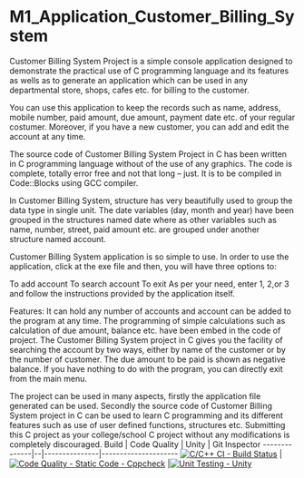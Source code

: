 # M1_Application_Customer_Billing_System
Customer Billing System Project is a simple console application designed to demonstrate the practical use of C programming language and its features as wells as to generate an application which can be used in any departmental store, shops, cafes etc. for billing to the customer.

You can use this application to keep the records such as name, address, mobile number, paid amount, due amount, payment date etc. of your regular costumer. Moreover, if you have a new customer, you can add and edit the account at any time.

The source code of Customer Billing System Project in C has been written in C programming language without of the use of any graphics. The code is complete, totally error free and not that long – just. It is to be compiled in Code::Blocks using GCC compiler.

In Customer Billing System, structure has very beautifully used to group the data type in single unit. The date variables (day, month and year) have been grouped in the structures named date where as other variables such as name, number, street, paid amount etc. are grouped under another structure named account.

Customer Billing System application is so simple to use. In order to use the application, click at the exe file and then, you will have three options to:

To add account
To search account
To exit
As per your need, enter 1, 2,or 3 and follow the instructions provided by the application itself.

Features:
It can hold any number of accounts and account can be added to the program at any time. The programming of simple calculations such as calculation of due amount, balance etc. have been embed in the code of project. The Customer Billing System project in C gives you the facility of searching the account by two ways, either by name of the customer or by the number of customer. The due amount to be paid is shown as negative balance. If you have nothing to do with the program, you can directly exit from the main menu.

The project can be used in many aspects, firstly the application file generated can be used. Secondly the source code of Customer Billing System project in C can be used to learn C programming and its different features such as use of user defined functions, structures etc. Submitting this C project as your college/school C project without any modifications is completely discouraged.
Build | Code Quality | Unity | Git Inspector
--------------|--|---------------|---------------------
[![C/C++ CI - Build Status](https://github.com/karthikeyans99/M1_Application_Customer_Billing_System/actions/workflows/linux.yml/badge.svg)](https://github.com/karthikeyans99/M1_Application_Customer_Billing_System/actions/workflows/linux.yml) |[![Code Quality - Static Code - Cppcheck](https://github.com/karthikeyans99/M1_Application_Customer_Billing_System/actions/workflows/c-cpp.yml/badge.svg)](https://github.com/karthikeyans99/M1_Application_Customer_Billing_System/actions/workflows/c-cpp.yml) |[![Unit Testing - Unity](https://github.com/karthikeyans99/M1_Application_Customer_Billing_System/actions/workflows/unity.yml/badge.svg)](https://github.com/karthikeyans99/M1_Application_Customer_Billing_System/actions/workflows/unity.yml)

